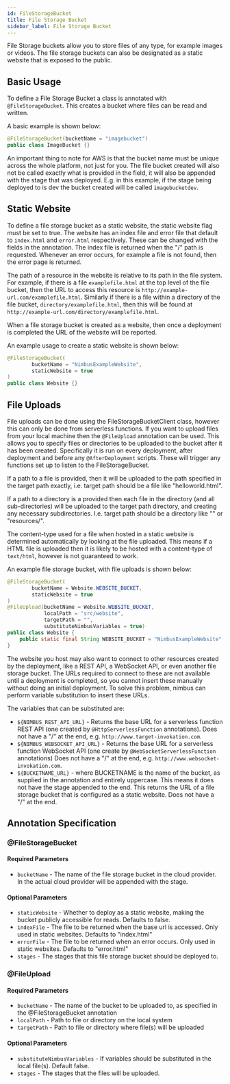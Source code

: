```yaml
---
id: FileStorageBucket
title: File Storage Bucket
sidebar_label: File Storage Bucket
---
```


File Storage buckets allow you to store files of any type, for example images or videos. The file storage buckets can also be designated as a static website that is exposed to the public. 

## Basic Usage

To define a File Storage Bucket a class is annotated with `@FileStorageBucket`. This creates a bucket where files can be read and written. 

A basic example is shown below: 

```java
@FileStorageBucket(bucketName = "imagebucket")
public class ImageBucket {}
``` 

An important thing to note for AWS is that the bucket name must be unique across the whole platform, not just for you. The file bucket created will also not be called exactly what is provided in the field, it will also be appended with the stage that was deployed. E.g. in this example, if the stage being deployed to is dev the bucket created will be called `imagebucketdev`.

## Static Website

To define a file storage bucket as a static website, the static website flag must be set to true. The website has an index file and error file that default to `index.html` and `error.html` respectively. These can be changed with the fields in the annotation. The index file is returned when the "/" path is requested. Whenever an error occurs, for example a file is not found, then the error page is returned. 

The path of a resource in the website is relative to its path in the file system. For example, if there is a file `examplefile.html` at the top level of the file bucket, then the URL to access this resource is `http://example-url.com/examplefile.html`. Similarly if there is a file within a directory of the file bucket, `directory/examplefile.html`, then this will be found at `http://example-url.com/directory/examplefile.html`.

When a file storage bucket is created as a website, then once a deployment is completed the URL of the website will be reported.

An example usage to create a static website is shown below:

```java
@FileStorageBucket(
        bucketName = "NimbusExampleWebsite",
        staticWebsite = true
)
public class Website {}
```

## File Uploads

File uploads can be done using the FileStorageBucketClient class, however this can only be done from serverless functions. If you want to upload files from your local machine then the `@FileUpload` annotation can be used. This allows you to specify files or directories to be uploaded to the bucket after it has been created. Specifically it is run on every deployment, after deployment and before any `@AfterDeployment` scripts. These will trigger any functions set up to listen to the FileStorageBucket.

If a path to a file is provided, then it will be uploaded to the path specified in the target path exactly, i.e. target path should be a file like "helloworld.html".

If a path to a directory is a provided then each file in the directory (and all sub-directories) will be uploaded to the target path directory, and creating any necessary subdirectories. I.e. target path should be a directory like "" or "resources/".

The content-type used for a file when hosted in a static website is determined automatically by looking at the file uploaded. This means if a HTML file is uploaded then it is likely to be hosted with a content-type of `text/html`, however is not guaranteed to work.

An example file storage bucket, with file uploads is shown below:
```java
@FileStorageBucket(
        bucketName = Website.WEBSITE_BUCKET,
        staticWebsite = true
)
@FileUpload(bucketName = Website.WEBSITE_BUCKET,
            localPath = "src/website",
            targetPath = "",
            substituteNimbusVariables = true)
public class Website {
    public static final String WEBSITE_BUCKET = "NimbusExampleWebsite";
}
```

The website you host may also want to connect to other resources created by the deployment, like a REST API, a WebSocket API, or even another file storage bucket. The URLs required to connect to these are not available until a deployment is completed, so you cannot insert these manually without doing an initial deployment. To solve this problem, nimbus can perform variable substitution to insert these URLs. 

The variables that can be substituted are:
* `${NIMBUS_REST_API_URL}` - Returns the base URL for a serverless function REST API (one created by `@HttpServerlessFunction` annotations). Does not have a "/" at the end, e.g. `http://www.target-invokation.com`. 
* `${NIMBUS_WEBSOCKET_API_URL}` - Returns the base URL for a serverless function WebSocket API (one create by `@WebSocketServerlessFunction` annotations) Does not have a "/" at the end, e.g. `http://www.websocket-invokation.com`. 
* `${BUCKETNAME_URL}` - where BUCKETNAME is the name of the bucket, as supplied in the annotation and entirely uppercase. This means it does not have the stage appended to the end. This returns the URL of a file storage bucket that is configured as a static website. Does not have a "/" at the end. 

## Annotation Specification
### @FileStorageBucket
#### Required Parameters
* `bucketName` - The name of the file storage bucket in the cloud provider. In the actual cloud provider will be appended with the stage. 

#### Optional Parameters
* `staticWebsite` - Whether to deploy as a static website, making the bucket publicly accessible for reads. Defaults to false.
* `indexFile` - The file to be returned when the base url is accessed. Only used in static websites. Defaults to "index.html" 
* `errorFile` - The file to be returned when an error occurs. Only used in static websites. Defaults to "error.html" 
* `stages` - The stages that this file storage bucket should be deployed to. 

### @FileUpload
#### Required Parameters
* `bucketName` - The name of the bucket to be uploaded to, as specified in the @FileStorageBucket annotation
* `localPath` - Path to file or directory on the local system
* `targetPath` - Path to file or directory where file(s) will be uploaded

#### Optional Parameters
* `substituteNimbusVariables` - If variables should be substituted in the local file(s). Default false.
* `stages` - The stages that the files will be uploaded. 

